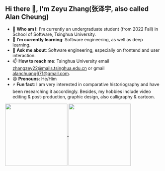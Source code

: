 ## Hi there 👋, I'm Zeyu Zhang(张泽宇, also called Alan Cheung)

- 🔭 **Who am I**: I'm currently an undergraduate student (from 2022 Fall) in School of Software, Tsinghua University.
- 🌱 **I’m currently learning**: Software engineering, as well as deep learning.
- 💬 **Ask me about**: Software engineering, especially on frontend and user interaction.
- 📫 **How to reach me**: Tsinghua University email zhangzey22@mails.tsinghua.edu.cn or gmail alanchuang671@gmail.com.
- 😄 **Pronouns**: He/Him
- ⚡ **Fun fact**: I am very interested in comparative historiography and have been researching it accordingly.  Besides, my hobbies include video editing & post-production, graphic design, also calligraphy & cartoon.

<a href="https://github.com/anuraghazra/github-readme-stats">
  <img height=200 align="center" src="https://github-readme-stats.vercel.app/api?username=Alchuang22-dev" />
</a>
<a href="https://github.com/anuraghazra/convoychat">
  <img height=200 align="center" src="https://github-readme-stats.vercel.app/api/top-langs?username=Alchuang22-dev&layout=compact&langs_count=8&card_width=320" />
</a>
